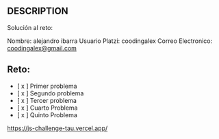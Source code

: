 ## DESCRIPTION

Solución al reto:

Nombre: alejandro ibarra
Usuario Platzi: coodingalex
Correo Electronico: coodingalex@gmail.com

## Reto:

- [ x ] Primer problema
- [ x ] Segundo problema
- [ x ] Tercer problema
- [ x ] Cuarto Problema
- [ x ] Quinto Problema

https://js-challenge-tau.vercel.app/